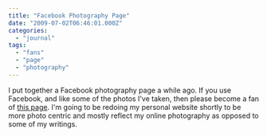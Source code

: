 ```yaml
---
title: "Facebook Photography Page"
date: "2009-07-02T06:46:01.000Z"
categories: 
  - "journal"
tags: 
  - "fans"
  - "page"
  - "photography"
---
```


I put together a Facebook photography page a while ago. If you use Facebook, and like some of the photos I've taken, then please become a fan of [this page](http://www.facebook.com/duanephotos). I'm going to be redoing my personal website shortly to be more photo centric and mostly reflect my online photography as opposed to some of my writings.

